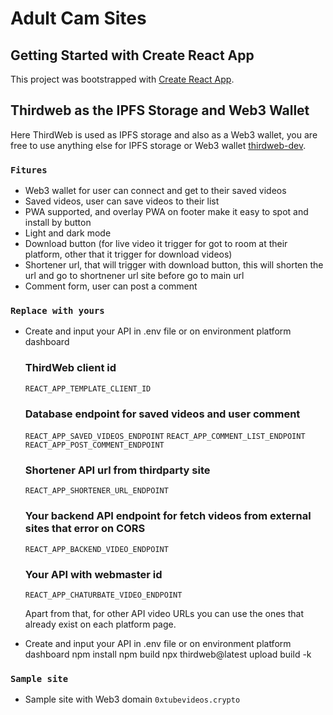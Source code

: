 # Adult Cam Sites

## Getting Started with Create React App

This project was bootstrapped with [Create React App](https://github.com/facebook/create-react-app).

## Thirdweb as the IPFS Storage and Web3 Wallet

Here ThirdWeb is used as IPFS storage and also as a Web3 wallet, you are free to use anything else for IPFS storage or Web3 wallet [thirdweb-dev](https://portal.thirdweb.com/react/v4/getting-started).

### `Fitures`

- Web3 wallet for user can connect and get to their saved videos
- Saved videos, user can save videos to their list
- PWA supported, and overlay PWA on footer make it easy to spot and install by button
- Light and dark mode
- Download button (for live video it trigger for got to room at their platform, other that it trigger for download videos)
- Shortener url, that will trigger with download button, this will shorten the url and go to shortnener url site before go to main url
- Comment form, user can post a comment

### `Replace with yours`

- Create and input your API in .env file or on environment platform dashboard

  ### ThirdWeb client id
  `REACT_APP_TEMPLATE_CLIENT_ID`

  ### Database endpoint for saved videos and user comment
  `REACT_APP_SAVED_VIDEOS_ENDPOINT`
  `REACT_APP_COMMENT_LIST_ENDPOINT`
  `REACT_APP_POST_COMMENT_ENDPOINT`

  ### Shortener API url from thirdparty site
  `REACT_APP_SHORTENER_URL_ENDPOINT`

  ### Your backend API endpoint for fetch videos from external sites that error on CORS
  `REACT_APP_BACKEND_VIDEO_ENDPOINT`

  ### Your API with webmaster id
  `REACT_APP_CHATURBATE_VIDEO_ENDPOINT`

  Apart from that, for other API video URLs you can use the ones that already exist on each platform page.
- Create and input your API in .env file or on environment platform dashboard
npm install
npm build
npx thirdweb@latest upload build -k <secret key>

### `Sample site`

- Sample site with Web3 domain `0xtubevideos.crypto`

